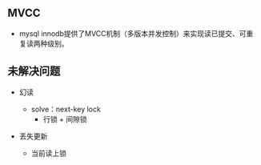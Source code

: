 
## MVCC

+ mysql innodb提供了MVCC机制（多版本并发控制）来实现读已提交、可重复读两种级别。

## 未解决问题
+ 幻读
    + solve：next-key lock
        + 行锁 + 间隙锁

+ 丢失更新
    + 当前读上锁